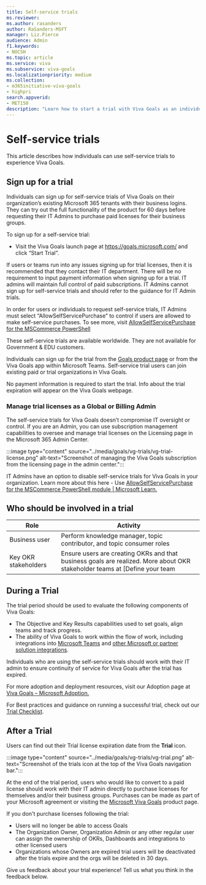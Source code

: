 ```yaml
---
title: Self-service trials
ms.reviewer: 
ms.author: rasanders
author: RaSanders-MSFT
manager: Liz.Pierce
audience: Admin
f1.keywords:
- NOCSH
ms.topic: article
ms.service: viva
ms.subservice: viva-goals
ms.localizationpriority: medium
ms.collection:  
- m365initiative-viva-goals
- highpri  
search.appverid:
- MET150
description: "Learn how to start a trial with Viva Goals as an individual."
---
```


# Self-service trials  

This article describes how individuals can use self-service trials to experience Viva Goals.  

## Sign up for a trial

Individuals can sign up for self-service trials of Viva Goals on their organization’s existing Microsoft 365 tenants with their business logins. They can try out the full functionality of the product for 60 days before requesting their IT Admins to purchase paid licenses for their business groups.  

To sign up for a self-service trial:

- Visit the Viva Goals launch page at https://goals.microsoft.com/ and click “Start Trial”.

If users or teams run into any issues signing up for trial licenses, then it is recommended that they contact their IT department. There will be no requirement to input payment information when signing up for a trial. IT admins will maintain full control of paid subscriptions. IT Admins cannot sign up for self-service trials and should refer to the guidance for IT Admin trials.  

In order for users or individuals to request self-service trials, IT Admins must select “AllowSelfServicePurchase” to control if users are allowed to make self-service purchases. To see more, visit [AllowSelfServicePurchase for the MSCommerce PowerShell ](/microsoft-365/commerce/subscriptions/allowselfservicepurchase-powershell?)

These self-service trials are available worldwide. They are not available for Government & EDU customers.

Individuals can sign up for the trial from the [Goals product page](https://goals.microsoft.com/) or from the Viva Goals app within Microsoft Teams. Self-service trial users can join existing paid or trial organizations in Viva Goals.    

No payment information is required to start the trial. Info about the trial expiration will appear on the Viva Goals webpage.

### Manage trial licenses as a Global or Billing Admin 

The self-service trials for Viva Goals doesn’t compromise IT oversight or control.  If you are an Admin, you can use subscription management capabilities to oversee and manage trial licenses on the Licensing page in the Microsoft 365 Admin Center. 

:::image type="content" source="../media/goals/vg-trials/vg-trial-license.png" alt-text="Screenshot of managing the Viva Goals subscription from the licensing page in the admin center.":::

IT Admins have an option to disable self-service trials for Viva Goals in your organization. Learn more about this here - Use [AllowSelfServicePurchase for the MSCommerce PowerShell module | Microsoft Learn. ](/microsoft-365/commerce/subscriptions/allowselfservicepurchase-powershell?)

## Who should be involved in a trial 

|Role  |Activity  |
|---------|---------|
|Business user      |Perform knowledge manager, topic contributor, and topic consumer roles          |
|Key OKR stakeholders      |Ensure users are creating OKRs and that business goals are realized. More about OKR stakeholder teams at [Define your team | Microsoft Learn. ](define-your-team.md)        |

## During a Trial 

The trial period should be used to evaluate the following components of Viva Goals: 

- The Objective and Key Results capabilities used to set goals, align teams and track progress. 
- The ability of Viva Goals to work within the flow of work, including integrations into [Microsoft Teams](ms-teams-integration.md) and [other Microsoft or partner solution integrations](integrations-overview.md).  

Individuals who are using the self-service trials should work with their IT admin to ensure continuity of service for Viva Goals after the trial has expired.  

For more adoption and deployment resources, visit our Adoption page at [Viva Goals – Microsoft Adoption. ](https://adoption.microsoft.com/en-us/viva/goals/) 

For Best practices and guidance on running a successful trial, check out our [Trial Checklist](trials-checklist.md). 

## After a Trial

Users can find out their Trial license expiration date from the **Trial** icon.  

:::image type="content" source="../media/goals/vg-trials/vg-trial.png" alt-text="Screenshot of the trials icon at the top of the Viva Goals navigation bar.":::

At the end of the trial period, users who would like to convert to a paid license should work with their IT admin directly to purchase licenses for themselves and/or their business groups. Purchases can be made as part of your Microsoft agreement or visiting the [Microsoft Viva Goals](https://www.microsoft.com/en-us/microsoft-viva/goals) product page. 

If you don't purchase licenses following the trial: 

- Users will no longer be able to access Goals  
- The Organization Owner, Organization Admin or any other regular user can assign the ownership of OKRs, Dashboards and integrations to other licensed users 
- Organizations whose Owners are expired trial users will be deactivated after the trials expire and the orgs will be deleted in 30 days.

Give us feedback about your trial experience! Tell us what you think in the feedback below.